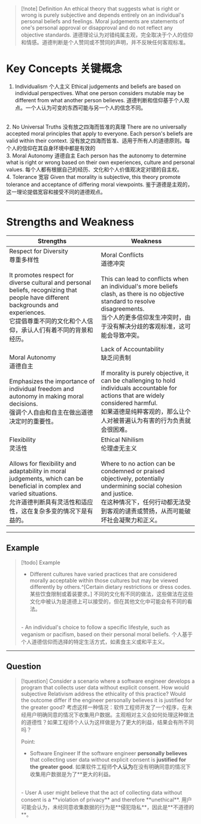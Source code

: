 >[!note] Definition
>An ethical theory that suggests what is right or wrong is purely subjective and depends entirely on an individual's personal beliefs and feelings. Moral judgements are statements of one's personal approval or disapproval and do not reflect any objective standards.
>道德理论认为对错纯属主观，完全取决于个人的信仰和情感。道德判断是个人赞同或不赞同的声明，并不反映任何客观标准。

# Key Concepts 关键概念
1. Individualism 个人主义
   Ethical judgements and beliefs are based on individual perspectives. What one person considers mutable may be different from what another person believes.
   道德判断和信仰基于个人观点。一个人认为可变的东西可能与另一个人的信念不同。
<br>
2. No Universal Truths  没有放之四海而皆准的真理
   There are no universally accepted moral principles that apply to everyone. Each person's beliefs are valid within their context.
   没有放之四海而皆准、适用于所有人的道德原则。每个人的信仰在其自身环境中都是有效的
<br>
3. Moral Autonomy 道德自主
   Each person has the autonomy to determine what is right or wrong based on their own experiences, culture and personal values.
   每个人都有根据自己的经历、文化和个人价值观决定对错的自主权。
<br>
4. Tolerance 宽容
   Given that morality is subjective, this theory promote tolerance and acceptance of differing moral viewpoints.
   鉴于道德是主观的，这一理论提倡宽容和接受不同的道德观点。

---
# Strengths and Weakness

| Strengths                                                                                                                                                                                                        | Weakness                                                                                                                                                                                                             |
| ---------------------------------------------------------------------------------------------------------------------------------------------------------------------------------------------------------------- | -------------------------------------------------------------------------------------------------------------------------------------------------------------------------------------------------------------------- |
| Respect for Diversity <br>尊重多样性<br><br>It promotes respect for diverse cultural and personal beliefs, recognizing that people have different backgrounds and experiences.<br>它提倡尊重不同的文化和个人信仰，承认人们有着不同的背景和经历。<br> | Moral Conflicts <br>道德冲突<br><br>This can lead to conflicts when an individual's more beliefs clash, as there is no objective standard to resolve disagreements.<br>当个人的更多信仰发生冲突时，由于没有解决分歧的客观标准，这可能会导致冲突。             |
| Moral Autonomy <br>道德自主<br><br>Emphasizes the importance of individual freedom and autonomy in making moral decisions.<br>强调个人自由和自主在做出道德决定时的重要性。                                                                 | Lack of Accountability<br>缺乏问责制<br><br>If morality is purely objective, it can be challenging to hold individuals accountable for actions that are widely considered harmful.<br>如果道德是纯粹客观的，那么让个人对被普遍认为有害的行为负责就会很困难。 |
| Flexibility <br>灵活性<br><br>Allows for flexibility and adaptability in moral judgements, which can be beneficial in complex and varied situations.<br>允许道德判断具有灵活性和适应性，这在复杂多变的情况下是有益的。                             | Ethical Nihilism <br>伦理虚无主义<br><br>Where to no action can be condemned or praised objectively, potentially undermining social cohesion and justice.<br>在这种情况下，任何行动都无法受到客观的谴责或赞扬，从而可能破坏社会凝聚力和正义。                      |

---
## Example

>[!todo] Example
>- Different cultures have varied practices that are considered morally acceptable within those cultures but may be viewed differently by others.^[Certain dietary restrictions or dress codes. 某些饮食限制或着装要求。]
>  不同的文化有不同的做法，这些做法在这些文化中被认为是道德上可以接受的，但在其他文化中可能会有不同的看法。
><br>
>- An individual's choice to follow a specific lifestyle, such as veganism or pacifism, based on their personal moral beliefs.
>  个人基于个人道德信仰而选择的特定生活方式，如素食主义或和平主义。

---
## Question
>[!question] 
>Consider a scenario where a software engineer develops a program that collects user data without explicit consent. How would subjective Relativism address the ethicality of this practice? Would the outcome differ if the engineer personally believes it is justified for the greater good?
>考虑这样一种情况：软件工程师开发了一个程序，在未经用户明确同意的情况下收集用户数据。主观相对主义会如何处理这种做法的道德性？如果工程师个人认为这样做是为了更大的利益，结果会有所不同吗？
>
>Point:
>- Software Engineer
>	If the software engineer **personally believes** that collecting user data without explicit consent is **justified for the greater good**.
>	如果软件工程师**个人认为**在没有明确同意的情况下收集用户数据是为了**更大的利益。
><br>
>- User
>	A user might believe that the act of collecting data without consent is a **violation of privacy** and therefore **unethical**.
>	用户可能会认为，未经同意收集数据的行为是**侵犯隐私**，因此是**不道德的**。